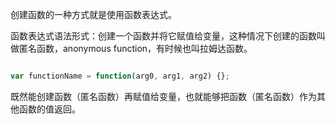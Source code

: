 
创建函数的一种方式就是使用函数表达式。

函数表达式语法形式：创建一个函数并将它赋值给变量，这种情况下创建的函数叫做匿名函数，anonymous function，有时候也叫拉姆达函数。

```javascript

var functionName = function(arg0, arg1, arg2) {};

```

既然能创建函数（匿名函数）再赋值给变量，也就能够把函数（匿名函数）作为其他函数的值返回。

